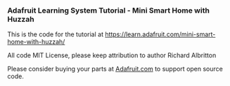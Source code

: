 ### Adafruit Learning System Tutorial - Mini Smart Home with Huzzah
This is the code for the tutorial at https://learn.adafruit.com/mini-smart-home-with-huzzah/

All code MIT License, please keep attribution to author Richard Albritton

Please consider buying your parts at [Adafruit.com](https://www.adafruit.com) to support open source code.
